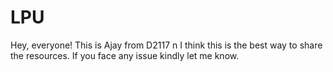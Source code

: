 # LPU
Hey, everyone! This is Ajay from D2117 n I think this is the best way to share the resources. If you face any issue kindly let me know.
